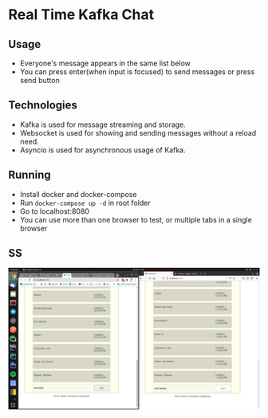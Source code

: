 # Real Time Kafka Chat

## Usage

* Everyone's message appears in the same list below
* You can press enter(when input is focused) to send messages or press send button

## Technologies

* Kafka is used for message streaming and storage.
* Websocket is used for showing and sending messages without a reload need.
* Asyncio is used for asynchronous usage of Kafka.

## Running

* Install docker and docker-compose
* Run `docker-compose up -d` in root folder
* Go to localhost:8080 
* You can use more than one browser to test, or multiple tabs in a single browser

## SS
![](1.png)
